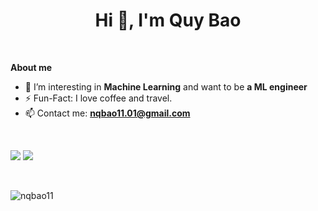 <h1 align="center">Hi 👋, I'm Quy Bao</h1>

<br />

**About me**

- 🌱 I’m interesting in **Machine Learning** and want to be **a ML engineer**
- ⚡️ Fun-Fact: I love coffee and travel.
-  📫 Contact me: **nqbao11.01@gmail.com**

<br />

![](https://github-readme-stats.vercel.app/api/top-langs/?username=nqbao11&layout=compact&hide=html,css&theme=onedark)
![](https://github-readme-stats.vercel.app/api?username=nqbao11&show_icons=true&theme=onedark)

<br />

<p align="left"> <img src="https://komarev.com/ghpvc/?username=nqbao11" alt="nqbao11" /> </p>
